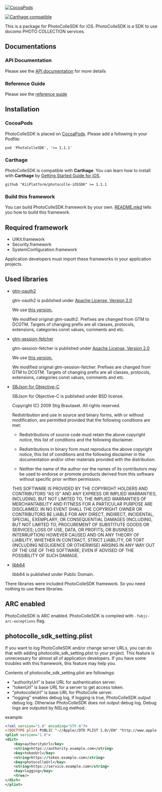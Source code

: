 [![CocoaPods](https://img.shields.io/badge/CocoaPods-released-green.svg)](http://cocoapods.org/pods/PhotoColleSDK)

[![Carthage compatible](https://img.shields.io/badge/Carthage-compatible-green.svg)](https://github.com/Carthage/Carthage)

This is a package for PhotoColleSDK for iOS.
PhotoColleSDK is a SDK to use docomo PHOTO COLLECTION services.

## Documentations

### API Documentation

Please see the [API
documentation](http://cocoadocs.org/docsets/PhotoColleSDK/1.1.1/) for
more details

### Reference Guide

Please see the [reference guide](docs/REFERENCE_GUIDE.mkd)

## Installation

### CocoaPods

PhotoColleSDK is placed on [CocoaPods](http://cocoapods.org/?q=photocollesdk).
Please add a following in your Podfile:

```
pod 'PhotoColleSDK', '>= 1.1.1'
```

### Carthage

PhotoColleSDK is compatible with __Carthage__. You can learn how to
install with __Carthage__ by [Getting Started Guide for
iOS](https://github.com/Carthage/Carthage#if-youre-building-for-ios-tvos-or-watchos).

```
github "KiiPlatform/photocolle-iOSSDK" >= 1.1.1
```

### Build this framework

You can build PhotoColleSDK.framework by your
own. [README.mkd](photocolle-sdk/README.mkd) tells you how to build
this framework.

## Required framework

  * UIKit.framework
  * Security.framework
  * SystemConfiguration.framework

Application developers must import these frameworks in your
application projects.

## Used libraries

  * [gtm-oauth2](https://github.com/google/gtm-oauth2)

    gtm-oauth2 is published under [Apache License, Version
    2.0](http://www.apache.org/licenses/LICENSE-2.0)

    We use [this version.](https://github.com/google/gtm-oauth2/commit/a6aec081d1f64923bb1d8e1641c84d5cddd60b18)

    We modified original gtm-oauth2. Prefixes are changed from GTM to
    DCGTM. Targets of changing prefix are all classes, protocols,
    extensions, categories const values, comments and etc.

  * [gtm-session-fetcher](https://github.com/google/gtm-session-fetcher)

    gtm-session-fetcher is published under [Apache License, Version
    2.0](http://www.apache.org/licenses/LICENSE-2.0)

    We use [this version.](https://github.com/google/gtm-session-fetcher/commit/832aae5abaf2544d17bcd6cdc669143c929d7a0f)

    We modified original gtm-session-fetcher. Prefixes are changed from GTM to
    DCGTM. Targets of changing prefix are all classes, protocols,
    extensions, categories const values, comments and etc.

  * [SBJson for Objective-C](http://superloopy.io/json-framework/)

    SBJson for Objective-C is published under BSD license.

    Copyright (C) 2009 Stig Brautaset. All rights reserved.
    
    Redistribution and use in source and binary forms, with or without
    modification, are permitted provided that the following conditions are met:
    
    * Redistributions of source code must retain the above copyright notice, this
      list of conditions and the following disclaimer.
    
    * Redistributions in binary form must reproduce the above copyright notice,
      this list of conditions and the following disclaimer in the documentation
      and/or other materials provided with the distribution.
    
    * Neither the name of the author nor the names of its contributors may be used
      to endorse or promote products derived from this software without specific
      prior written permission.
    
    THIS SOFTWARE IS PROVIDED BY THE COPYRIGHT HOLDERS AND CONTRIBUTORS "AS IS"
    AND ANY EXPRESS OR IMPLIED WARRANTIES, INCLUDING, BUT NOT LIMITED TO, THE
    IMPLIED WARRANTIES OF MERCHANTABILITY AND FITNESS FOR A PARTICULAR PURPOSE ARE
    DISCLAIMED. IN NO EVENT SHALL THE COPYRIGHT OWNER OR CONTRIBUTORS BE LIABLE
    FOR ANY DIRECT, INDIRECT, INCIDENTAL, SPECIAL, EXEMPLARY, OR CONSEQUENTIAL
    DAMAGES (INCLUDING, BUT NOT LIMITED TO, PROCUREMENT OF SUBSTITUTE GOODS OR
    SERVICES; LOSS OF USE, DATA, OR PROFITS; OR BUSINESS INTERRUPTION) HOWEVER
    CAUSED AND ON ANY THEORY OF LIABILITY, WHETHER IN CONTRACT, STRICT LIABILITY,
    OR TORT (INCLUDING NEGLIGENCE OR OTHERWISE) ARISING IN ANY WAY OUT OF THE USE
    OF THIS SOFTWARE, EVEN IF ADVISED OF THE POSSIBILITY OF SUCH DAMAGE.

  * [libb64](http://libb64.sourceforge.net)

    libb64 is published under Public Domain.

There libraries were included PhotoColleSDK framework. So you need
nothing to use there libraries.

## ARC enabled

PhotoColleSDK is ARC enabled. PhotoColleSDK is compiled with
```-fobjc-arc-exceptions``` flag.

## photocolle\_sdk\_setting.plist

If you want to log PhotoColleSDK and/or change server URLs, you can do
that with adding photocolle\_sdk\_setting.plist to your project.  This
feature is unnecessary for almost all of application developers. If
you have some troubles with this framework, this feature may help you.

Contents of photocolle\_sdk\_setting.plist are followings:

  * "authorityUrl" is base URL for authentication server.
  * "tokenUrl" is base URL for a server to get access token.
  * "photocolleUrl" is base URL for PhotoColle server.
  * "logging" enables debug log, if logging is true, PhotoColleSDK output debug log. Otherwise PhotoColleSDK does not output debug log. Debug logs are outputed by NSLog method.

example:

```xml
<?xml version="1.0" encoding="UTF-8"?>
<!DOCTYPE plist PUBLIC "-//Apple//DTD PLIST 1.0//EN" "http://www.apple.com/DTDs/PropertyList-1.0.dtd">
<plist version="1.0">
<dict>
	<key>authorityUrl</key>
	<string>https://authority.example.com</string>
	<key>tokenUrl</key>
	<string>https://token.example.com</string>
	<key>photocolleUrl</key>
	<string>https://service.example.com</string>
	<key>logging</key>
	<true/>
</dict>
</plist>
```

